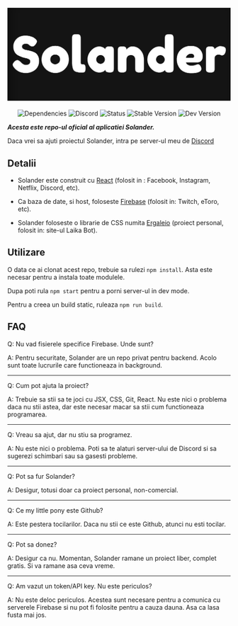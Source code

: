 <p align='center'>
  <img alt='logo' src='public/assets/solander-wide.jpg' width='512'/>
  <br/>
  <br/>
  <img alt="Dependencies" src="https://img.shields.io/david/clandestinz/solander?logo=npm">
  <img alt="Discord" src="https://img.shields.io/discord/728228656333324289?logo=discord">
  <img alt="Status" src="https://img.shields.io/website?down_message=offline&label=status&up_message=online&url=https%3A%2F%2Fsolander.web.app">
  <img alt="Stable Version" src="https://img.shields.io/badge/stable_version-0.1-red">
  <img alt="Dev Version" src="https://img.shields.io/badge/dev_version-0.5-orange">
</p>

***Acesta este repo-ul oficial al aplicatiei Solander.***

Daca vrei sa ajuti proiectul Solander, intra pe server-ul meu de [Discord](https://discord.gg/MvsMkMN)

## Detalii
* Solander este construit cu [React](https://reactjs.org/) (folosit in : Facebook, Instagram, Netflix, Discord, etc).

* Ca baza de date, si host, foloseste [Firebase](https://firebase.google.com/) (folosit in: Twitch, eToro, etc).

* Solander foloseste o librarie de CSS numita [Ergaleio](https://github.com/clandestinz/ergaleio-library) (proiect personal, folosit in: site-ul Laika Bot).
## Utilizare

O data ce ai clonat acest repo, trebuie sa rulezi `npm install`. Asta este necesar pentru a instala toate modulele.

Dupa poti rula `npm start` pentru a porni server-ul in dev mode.

Pentru a creea un build static, ruleaza `npm run build`.

## FAQ
Q: Nu vad fisierele specifice Firebase. Unde sunt?

A: Pentru securitate, Solander are un repo privat pentru backend. Acolo sunt toate lucrurile care functioneaza in background.
***
Q: Cum pot ajuta la proiect?

A: Trebuie sa stii sa te joci cu JSX, CSS, Git, React. Nu este nici o problema daca nu stii astea, dar este necesar macar sa stii cum functioneaza programarea.
***
Q: Vreau sa ajut, dar nu stiu sa programez.

A: Nu este nici o problema. Poti sa te alaturi server-ului de Discord si sa sugerezi schimbari sau sa gasesti probleme.
***
Q: Pot sa fur Solander?

A: Desigur, totusi doar ca proiect personal, non-comercial.
***
Q: Ce my little pony este Github?

A: Este pestera tocilarilor. Daca nu stii ce este Github, atunci nu esti tocilar.
***
Q: Pot sa donez?

A: Desigur ca nu. Momentan, Solander ramane un proiect liber, complet gratis. Si va ramane asa ceva vreme.
***
Q: Am vazut un token/API key. Nu este periculos?

A: Nu este deloc periculos. Acestea sunt necesare pentru a comunica cu serverele Firebase si nu pot fi folosite pentru a cauza dauna. Asa ca lasa fusta mai jos.
